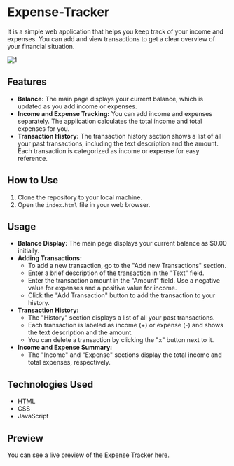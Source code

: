 # Expense-Tracker

It is a simple web application that helps you keep track of your income and expenses. You can add and view transactions to get a clear overview of your financial situation.

![1](https://github.com/Ishika63/Expense-Tracker/assets/80192358/a58b9ac2-6c4a-4612-adfc-7994cab83451)


## Features
- **Balance:** The main page displays your current balance, which is updated as you add income or expenses.
- **Income and Expense Tracking:** You can add income and expenses separately. The application calculates the total income and total expenses for you.
- **Transaction History:** The transaction history section shows a list of all your past transactions, including the text description and the amount. Each transaction is categorized as income or expense for easy reference.

## How to Use
1. Clone the repository to your local machine.
2. Open the `index.html` file in your web browser.

## Usage
- **Balance Display:** The main page displays your current balance as $0.00 initially.
- **Adding Transactions:**
  - To add a new transaction, go to the "Add new Transactions" section.
  - Enter a brief description of the transaction in the "Text" field.
  - Enter the transaction amount in the "Amount" field. Use a negative value for expenses and a positive value for income.
  - Click the "Add Transaction" button to add the transaction to your history.
- **Transaction History:**
  - The "History" section displays a list of all your past transactions.
  - Each transaction is labeled as income (+) or expense (-) and shows the text description and the amount.
  - You can delete a transaction by clicking the "x" button next to it.
- **Income and Expense Summary:**
  - The "Income" and "Expense" sections display the total income and total expenses, respectively.

## Technologies Used
- HTML
- CSS
- JavaScript

## Preview
You can see a live preview of the Expense Tracker [here](link_to_your_live_demo_if_available).



